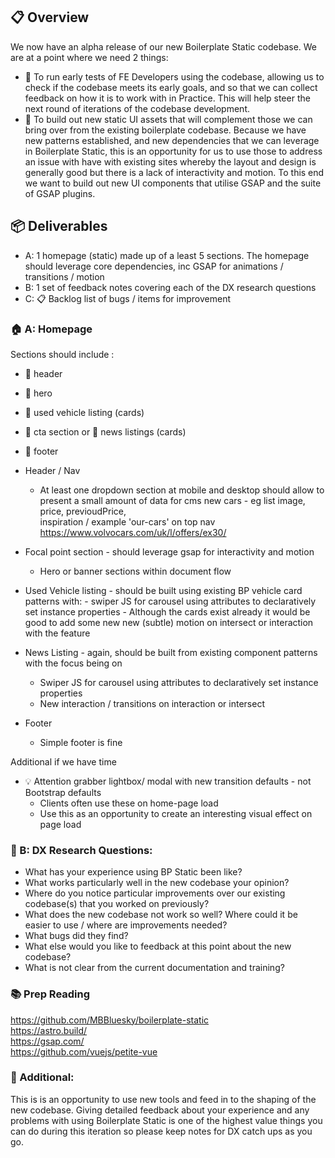 ## 📋 Overview

We now have an alpha release of our new Boilerplate Static codebase. 
We are at a point where we need 2 things: 
- 🧪 To run early tests of FE Developers using the codebase, allowing us to check if the codebase meets its early goals, and so that we can collect feedback on how it is to work with in Practice. This will help steer the next round of iterations of the codebase development.
- 🧱 To build out new static UI assets that will complement those we can bring over from the existing boilerplate codebase. Because we have new patterns established, and new dependencies that we can leverage in Boilerplate Static, this is an opportunity for us to use those to address an issue with have with existing sites whereby the layout and design is generally good but there is a lack of interactivity and motion. To this end we want to build out new UI components that utilise GSAP and the suite of GSAP plugins.

## 📦 Deliverables

- A: 1 homepage (static) made up of a least 5 sections. The homepage should leverage core dependencies, inc GSAP for animations / transitions / motion
- B: 1 set of feedback notes covering each of the DX research questions
- C: 📋 Backlog list of bugs / items for improvement

### 🏠 A: Homepage

Sections should include : 
- 🧭 header
- 🎯 hero
- 🚗 used vehicle listing (cards)
- 📢 cta section or 📰 news listings (cards)
- 🔻 footer

- Header / Nav
	- At least one dropdown section at mobile and desktop should allow to present a small amount of data for cms new cars - eg list image, price, previoudPrice,  
	  inspiration / example 'our-cars' on top nav https://www.volvocars.com/uk/l/offers/ex30/ 

- Focal point section - should leverage gsap for interactivity and motion
	- Hero or banner sections within document flow

- Used Vehicle listing - should be built using existing BP vehicle card patterns with: 
	  - swiper JS for carousel using attributes to declaratively set instance properties 
	  - Although the cards exist already it would be good to add some new new (subtle) motion on intersect or interaction with the feature
	    
- News Listing - again, should be built from existing component patterns with the focus being on
	-  Swiper JS for carousel using attributes to declaratively set instance properties 
	- New interaction / transitions on interaction or intersect 
	
- Footer
	- Simple footer is fine

Additional if we have time
- 💡 Attention grabber lightbox/ modal with new transition defaults - not Bootstrap defaults
	- Clients often use these on home-page load
	- Use this as an opportunity to create an interesting visual effect on page load


### 🧪 B: DX Research Questions: 

- What has your experience using BP Static been like?
- What works particularly well in the new codebase your opinion? 
- Where do you notice particular improvements over our existing codebase(s) that you worked on previously?
- What does the new codebase not work so well? Where could it be easier to use / where are improvements needed?
- What bugs did they find?
- What else would you like to  feedback at this point about the new codebase?
- What is not clear from the current documentation and training?

### 📚 Prep Reading

https://github.com/MBBluesky/boilerplate-static  
https://astro.build/  
https://gsap.com/  
https://github.com/vuejs/petite-vue

### 💬 Additional:

This is is an opportunity to use new tools and feed in to the shaping of the new codebase. Giving detailed feedback about your experience and any problems with using Boilerplate Static is one of the highest value things you can do during this iteration so please keep notes for DX catch ups as you go.
